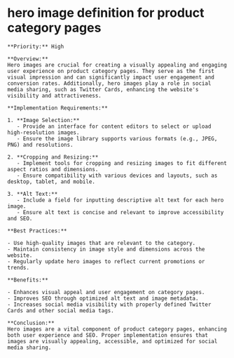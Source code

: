 # hero image definition for product category pages

    **Priority:** High

    **Overview:**
    Hero images are crucial for creating a visually appealing and engaging user experience on product category pages. They serve as the first visual impression and can significantly impact user engagement and conversion rates. Additionally, hero images play a role in social media sharing, such as Twitter Cards, enhancing the website's visibility and attractiveness.

    **Implementation Requirements:**

    1. **Image Selection:**
       - Provide an interface for content editors to select or upload high-resolution images.
       - Ensure the image library supports various formats (e.g., JPEG, PNG) and resolutions.

    2. **Cropping and Resizing:**
       - Implement tools for cropping and resizing images to fit different aspect ratios and dimensions.
       - Ensure compatibility with various devices and layouts, such as desktop, tablet, and mobile.

    3. **Alt Text:**
       - Include a field for inputting descriptive alt text for each hero image.
       - Ensure alt text is concise and relevant to improve accessibility and SEO.

    **Best Practices:**

    - Use high-quality images that are relevant to the category.
    - Maintain consistency in image style and dimensions across the website.
    - Regularly update hero images to reflect current promotions or trends.

    **Benefits:**

    - Enhances visual appeal and user engagement on category pages.
    - Improves SEO through optimized alt text and image metadata.
    - Increases social media visibility with properly defined Twitter Cards and other social media tags.

    **Conclusion:**
    Hero images are a vital component of product category pages, enhancing both user experience and SEO. Proper implementation ensures that images are visually appealing, accessible, and optimized for social media sharing.
